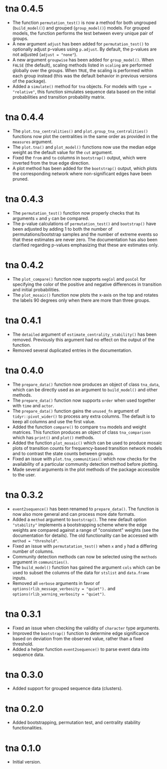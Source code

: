 # tna 0.4.5

* The function `permutation_test()` is now a method for both ungrouped (`build_model()`) and grouped (`group_model()`) models. For grouped models, the function performs the test between every unique pair of groups. 
* A new argument `adjust` has been added for `permutation_test()` to optionally adjust p-values using `p.adjust`. By default, the p-values are not adjusted (`adjust = "none"`).
* A new argument `groupwise` has been added for `group_model()`. When `FALSE` (the default), scaling methods listed in `scaling` are performed globally over the groups. When `TRUE`, the scaling is performed within each group instead (this was the default behavior in previous versions of the package).
* Added a `simulate()` method for `tna` objects. For models with `type = "relative"`, this function simulates sequence data based on the initial probabilities and transition probability matrix.

# tna 0.4.4

* The `plot.tna_centralities()` and `plot.group_tna_centralities()` functions now plot the centralities in the same order as provided in the `measures` argument.
* The `plot.tna()` and `plot_model()` functions now use the median edge weight as the default value for the `cut` argument.
* Fixed the `from` and `to` columns in `bootstrap()` output, which were inverted from the true edge direction.
* A plot method has been added for the `bootstrap()` output, which plots the corresponding network where non-significant edges have been pruned.

# tna 0.4.3

* The `permutation_test()` function now properly checks that its arguments `x` and `y` can be compared.
* The p-value calculations of `permutation_test()` and `bootstrap()` have been adjusted by adding 1 to both the number of permutations/bootstrap samples and the number of extreme events so that these estimates are never zero. The documentation has also been clarified regarding p-values emphasizing that these are estimates only.

# tna 0.4.2

* The `plot_compare()` function now supports `negCol` and `posCol` for specifying the color of the positive and negative differences in transition and initial probabilities.
* The `plot_mosaic()` function now plots the x-axis on the top and rotates the labels 90 degrees only when there are more than three groups.

# tna 0.4.1

* The `detailed` argument of `estimate_centrality_stability()` has been removed. Previously this argument had no effect on the output of the function.
* Removed several duplicated entries in the documentation.

# tna 0.4.0

* The `prepare_data()` function now produces an object of class `tna_data`, which can be directly used as an argument to `build_model()` and other methods.
* The `prepare_data()` function now supports `order` when used together with `time` and `actor`.
* The `prepare_data()` function gains the `unused_fn` argument of `tidyr::pivot_wider()` to process any extra columns. The default is to keep all columns and use the first value.
* Added the function `compare()` to compare `tna` models and weight matrices. This function produces an object of class `tna_comparison` which has `print()` and `plot()` methods.
* Added the function `plot_mosaic()` which can be used to produce mosaic plots of transition counts for frequency-based transition network models and to contrast the state counts between groups.
* Fixed an issue with `plot.tna_communities()` which now checks for the availability of a particular community detection method before plotting.
* Made several arguments in the plot methods of the package accessible to the user.

# tna 0.3.2

* `event2sequence()` has been renamed to `prepare_data()`. The function is now also more general and can process more date formats.
* Added a `method` argument to `bootstrap()`. The new default option `"stability"` implements a bootstrapping scheme where the edge weights are compared against a range of "consistent" weights (see the documentation for details). The old functionality can be accessed with `method = "threshold"`.
* Fixed an issue with `permutatation_test()` when `x` and `y` had a differing number of columns.
* Community detection methods can now be selected using the `methods` argument in `communities()`.
* The `build_model()` function has gained the argument `cols` which can be used to subset the columns of the data for `stslist` and `data.frame` inputs.
* Removed all `verbose` arguments in favor of `options(rlib_message_verbosity = "quiet").` and `options(rlib_warning_verbosity = "quiet")`.

# tna 0.3.1

* Fixed an issue when checking the validity of `character` type arguments.
* Improved the `bootstrap()` function to determine edge significance based on
  deviation from the observed value, rather than a fixed threshold.
* Added a helper function `event2sequence()` to parse event data into sequence data.

# tna 0.3.0

* Added support for grouped sequence data (clusters).

# tna 0.2.0

* Added bootstrapping, permutation test, and centrality stability functionalities.

# tna 0.1.0

* Initial version.
